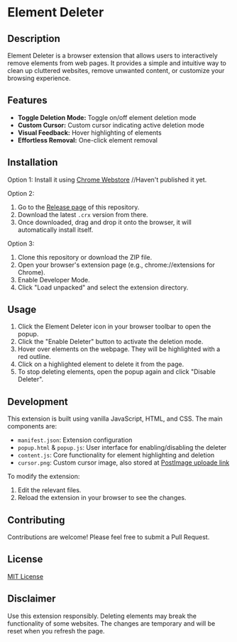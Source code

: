 # Element Deleter

## Description
Element Deleter is a browser extension that allows users to interactively remove elements from web pages. It provides a simple and intuitive way to clean up cluttered websites, remove unwanted content, or customize your browsing experience.

## Features
- **Toggle Deletion Mode:** Toggle on/off element deletion mode
- **Custom Cursor:** Custom cursor indicating active deletion mode
- **Visual Feedback:** Hover highlighting of elements
- **Effortless Removal:** One-click element removal

## Installation

Option 1:
Install it using [Chrome Webstore]() //Haven't published it yet.

Option 2:
1. Go to the [Release page](https://github.com/patermars/Element-Remover/releases) of this repository.
2. Download the latest `.crx` version from there.
3. Once downloaded, drag and drop it onto the browser, it will automatically install itself.

Option 3:
1. Clone this repository or download the ZIP file.
2. Open your browser's extension page (e.g., chrome://extensions for Chrome).
3. Enable Developer Mode.
4. Click "Load unpacked" and select the extension directory.

## Usage
1. Click the Element Deleter icon in your browser toolbar to open the popup.
2. Click the "Enable Deleter" button to activate the deletion mode.
3. Hover over elements on the webpage. They will be highlighted with a red outline.
4. Click on a highlighted element to delete it from the page.
5. To stop deleting elements, open the popup again and click "Disable Deleter".

## Development
This extension is built using vanilla JavaScript, HTML, and CSS. The main components are:
- `manifest.json`: Extension configuration
- `popup.html` & `popup.js`: User interface for enabling/disabling the deleter
- `content.js`: Core functionality for element highlighting and deletion
- `cursor.png`: Custom cursor image, also stored at [PostImage uploade link](https://i.postimg.cc/05zZv2kN/cursor.png)

To modify the extension:
1. Edit the relevant files.
2. Reload the extension in your browser to see the changes.

## Contributing
Contributions are welcome! Please feel free to submit a Pull Request.

## License
[MIT License](LICENSE)

## Disclaimer
Use this extension responsibly. Deleting elements may break the functionality of some websites. The changes are temporary and will be reset when you refresh the page.
